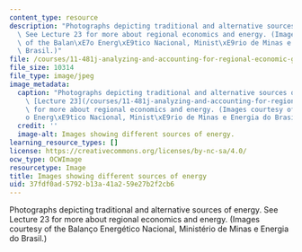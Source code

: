 ```yaml
---
content_type: resource
description: "Photographs depicting traditional and alternative sources of energy.\
  \ See Lecture 23 for more about regional economics and energy. (Images courtesy\
  \ of the Balan\xE7o Energ\xE9tico Nacional, Minist\xE9rio de Minas e Energia do\
  \ Brasil.)"
file: /courses/11-481j-analyzing-and-accounting-for-regional-economic-growth-spring-2009/37fdf0ad5792b13a41a259e27b2f2cb6_11-481js09-th.jpg
file_size: 10314
file_type: image/jpeg
image_metadata:
  caption: "Photographs depicting traditional and alternative sources of energy. See\
    \ [Lecture 23](/courses/11-481j-analyzing-and-accounting-for-regional-economic-growth-spring-2009/pages/lecture-notes)\
    \ for more about regional economics and energy. (Images courtesy of the Balan\xE7\
    o Energ\xE9tico Nacional, Minist\xE9rio de Minas e Energia do Brasil.)"
  credit: ''
  image-alt: Images showing different sources of energy.
learning_resource_types: []
license: https://creativecommons.org/licenses/by-nc-sa/4.0/
ocw_type: OCWImage
resourcetype: Image
title: Images showing different sources of energy
uid: 37fdf0ad-5792-b13a-41a2-59e27b2f2cb6
---
```

Photographs depicting traditional and alternative sources of energy. See Lecture 23 for more about regional economics and energy. (Images courtesy of the Balanço Energético Nacional, Ministério de Minas e Energia do Brasil.)